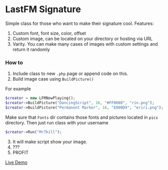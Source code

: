 # LastFM Signature

Simple class for those who want to make their signature cool. 
Features:

1. Custom font, font size, color, offset 
2. Custom image, can be located on your directory or hosting via URL
3. Varity. You can make many cases of images with custom settings and return it randomly

### How to
1. Include class to new `.php` page or append code on this. 
2. Build image case using `BuildPicture()`

For example
```PHP
$creator = new LFMNowPlaying();
$creator->BuildPicture("DancingScript", 16, "#FF0000", "rin.png");
$creator->BuildPicture("Permanent Marker", 16, "E000D9", "eriri.png");
```
Make sure that `Fonts` dir contains those fonts and pictures located in `pics` directory.
Then just run class with your username
```PHP
$creator->Run("Mr7kill");
```

3. It will make script show your image. 
4. ???
5. PROFIT

[Live Demo](http://sig-lfmgen.rhcloud.com/json.php)
